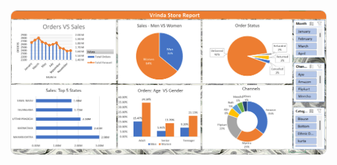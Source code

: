 <p align="center">
  <img src="https://github.com/NitinNSB/sales-insights-dashboard-excel/blob/construction/screenshot/Screenshot%202025-10-08%20140515.png" alt="Sales Dashboard Screenshot" width="600" style="border-radius:10px; border:1px solid #ddd;">
</p>
